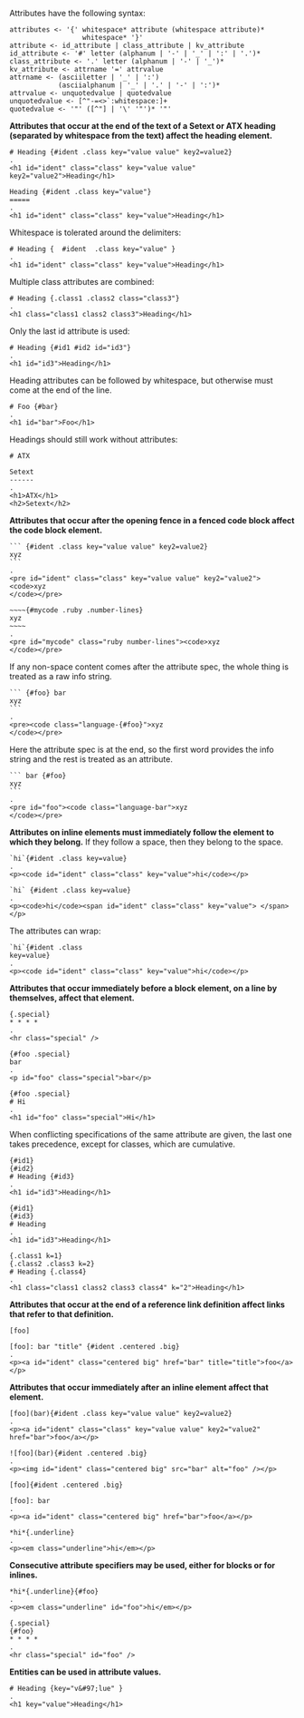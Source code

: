 Attributes have the following syntax:

    attributes <- '{' whitespace* attribute (whitespace attribute)*
                      whitespace* '}'
    attribute <- id_attribute | class_attribute | kv_attribute
    id_attribute <- '#' letter (alphanum | '-' | '_' | ':' | '.')*
    class_attribute <- '.' letter (alphanum | '-' | '_')*
    kv_attribute <- attrname '=' attrvalue
    attrname <- (asciiletter | '_' | ':')
                (asciialphanum | '_' | '.' | '-' | ':')*
    attrvalue <- unquotedvalue | quotedvalue
    unquotedvalue <- [^"-=<>`:whitespace:]+
    quotedvalue <- '"' ([^"] | '\' '"')* '"'

**Attributes that occur at the end of the text of
a Setext or ATX heading (separated by whitespace
from the text) affect the heading element.**

```````````````````````````````` example
# Heading {#ident .class key="value value" key2=value2}
.
<h1 id="ident" class="class" key="value value" key2="value2">Heading</h1>
````````````````````````````````

```````````````````````````````` example
Heading {#ident .class key="value"}
=====
.
<h1 id="ident" class="class" key="value">Heading</h1>
````````````````````````````````

Whitespace is tolerated around the delimiters:

```````````````````````````````` example
# Heading {  #ident  .class key="value" }
.
<h1 id="ident" class="class" key="value">Heading</h1>
````````````````````````````````

Multiple class attributes are combined:

```````````````````````````````` example
# Heading {.class1 .class2 class="class3"}
.
<h1 class="class1 class2 class3">Heading</h1>
````````````````````````````````

Only the last id attribute is used:

```````````````````````````````` example
# Heading {#id1 #id2 id="id3"}
.
<h1 id="id3">Heading</h1>
````````````````````````````````

Heading attributes can be followed by whitespace, but
otherwise must come at the end of the line.

```````````````````````````````` example
# Foo {#bar}   
.
<h1 id="bar">Foo</h1>
````````````````````````````````

Headings should still work without attributes:

```````````````````````````````` example
# ATX

Setext
------
.
<h1>ATX</h1>
<h2>Setext</h2>
````````````````````````````````

**Attributes that occur after the opening fence
in a fenced code block affect the code block element.**

```````````````````````````````` example
``` {#ident .class key="value value" key2=value2} 
xyz
```
.
<pre id="ident" class="class" key="value value" key2="value2"><code>xyz
</code></pre>
````````````````````````````````

```````````````````````````````` example
~~~~{#mycode .ruby .number-lines}
xyz
~~~~
.
<pre id="mycode" class="ruby number-lines"><code>xyz
</code></pre>
````````````````````````````````

If any non-space content comes after the attribute spec, the
whole thing is treated as a raw info string.

```````````````````````````````` example
``` {#foo} bar
xyz
```
.
<pre><code class="language-{#foo}">xyz
</code></pre>
````````````````````````````````

Here the attribute spec is at the end, so the
first word provides the info string and the rest is
treated as an attribute.

```````````````````````````````` example
``` bar {#foo}
xyz
```
.
<pre id="foo"><code class="language-bar">xyz
</code></pre>
````````````````````````````````

**Attributes on inline elements must immediately follow the element to
which they belong.**  If they follow a space, then they belong
to the space.

```````````````````````````````` example
`hi`{#ident .class key=value}
.
<p><code id="ident" class="class" key="value">hi</code></p>
````````````````````````````````

```````````````````````````````` example
`hi` {#ident .class key=value}
.
<p><code>hi</code><span id="ident" class="class" key="value"> </span></p>
````````````````````````````````

The attributes can wrap:

```````````````````````````````` example
`hi`{#ident .class
key=value}
.
<p><code id="ident" class="class" key="value">hi</code></p>
````````````````````````````````

**Attributes that occur immediately before a block
element, on a line by themselves, affect that
element.**

```````````````````````````````` example
{.special}
* * * *
.
<hr class="special" />
````````````````````````````````

```````````````````````````````` example
{#foo .special}
bar
.
<p id="foo" class="special">bar</p>
````````````````````````````````

```````````````````````````````` example
{#foo .special}
# Hi
.
<h1 id="foo" class="special">Hi</h1>
````````````````````````````````

When conflicting specifications of the same attribute are given,
the last one takes precedence, except for classes, which are
cumulative.

```````````````````````````````` example
{#id1}
{#id2}
# Heading {#id3}
.
<h1 id="id3">Heading</h1>
````````````````````````````````

```````````````````````````````` example
{#id1}
{#id3}
# Heading
.
<h1 id="id3">Heading</h1>
````````````````````````````````

```````````````````````````````` example
{.class1 k=1}
{.class2 .class3 k=2}
# Heading {.class4}
.
<h1 class="class1 class2 class3 class4" k="2">Heading</h1>
````````````````````````````````


**Attributes that occur at the end of a reference
link definition affect links that refer to that
definition.**

```````````````````````````````` example
[foo]

[foo]: bar "title" {#ident .centered .big}
.
<p><a id="ident" class="centered big" href="bar" title="title">foo</a></p>
````````````````````````````````

**Attributes that occur immediately after an inline
element affect that element.**

```````````````````````````````` example
[foo](bar){#ident .class key="value value" key2=value2}
.
<p><a id="ident" class="class" key="value value" key2="value2" href="bar">foo</a></p>
````````````````````````````````

```````````````````````````````` example
![foo](bar){#ident .centered .big}
.
<p><img id="ident" class="centered big" src="bar" alt="foo" /></p>
````````````````````````````````

```````````````````````````````` example
[foo]{#ident .centered .big}

[foo]: bar
.
<p><a id="ident" class="centered big" href="bar">foo</a></p>
````````````````````````````````

```````````````````````````````` example
*hi*{.underline}
.
<p><em class="underline">hi</em></p>
````````````````````````````````

**Consecutive attribute specifiers may be used,
either for blocks or for inlines.**

```````````````````````````````` example
*hi*{.underline}{#foo}
.
<p><em class="underline" id="foo">hi</em></p>
````````````````````````````````

```````````````````````````````` example
{.special}
{#foo}
* * * *
.
<hr class="special" id="foo" />
````````````````````````````````

**Entities can be used in attribute values.**

```````````````````````````````` example
# Heading {key="v&#97;lue" }
.
<h1 key="value">Heading</h1>
````````````````````````````````
